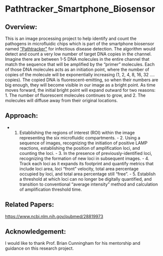 # Pathtracker_Smartphone_Biosensor

## Overview:
This is an image processing project to help identify and count the pathogens in microfluidic chips which is part of the smartphone biosensor named ["Pathtracker"](https://nano.ece.illinois.edu/2017/11/20/lees-research-affects-next-gen-semiconductors/) for infectious disease detection. The algorithm would detect and count a very low number of target DNA copies in the channel. Imagine there are between 1-5 DNA molecules in the entire channel that match the sequence that will be amplified by the “primer” molecules.  Each of those DNA molecules acts as an initiation point, where the number of copies of the molecule will be exponentially increasing (1, 2, 4, 8, 16, 32 …. copies).  The copied DNA is fluorescent-emitting, so when their numbers are big enough, they will become visible in our image as a bright point.  As time moves forward, the initial bright point will expand outward for two reasons:  1.  The number of fluorescent molecules continues to grow, and 2. The molecules will diffuse away from their original locations.   

## Approach:
- 1. Establishing the regions of interest (ROI) within the image representing the six microfluidic compartments. - 2. Using a sequence of images, recognizing the initiation of positive LAMP reactions, establishing the position of amplification loci, and counting the loci. - 3. In the presence of previously-identified loci, recognizing the formation of new loci in subsequent images. - 4. Track each loci as it expands its footprint and quantify metrics that include loci area, loci “front” velocity, total area percentage occupied by loci, and total area percentage still “free”. - 5. Establish a threshold at which loci can no longer be digitally quantified, and transition to conventional “average intensity” method and calculation of amplification threshold time.


## Related Papers:
https://www.ncbi.nlm.nih.gov/pubmed/28819973


## Acknowledgement:
I would like to thank Prof. Brian Cunningham for his mentorship and guidance on this research project. 
